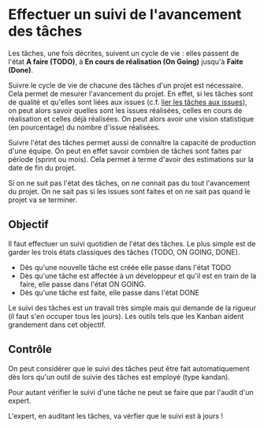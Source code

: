 Effectuer un suivi de l'avancement des tâches
=============================================

Les tâches, une fois décrites, suivent un cycle de vie : elles passent de l'état **A faire (TODO)**, à **En cours de réalisation (On Going)** jusqu'à **Faite (Done)**.

Suivre le cycle de vie de chacune des tâches d'un projet est nécessaire. Cela permet de mesurer l'avancement du projet. En effet, si les tâches sont de qualité et qu'elles sont liées aux issues (c.f. [lier les tâches aux issues](lier.md)), on peut alors savoir quelles sont les issues réalisées, celles en cours de réalisation et celles déjà réalisées. On peut alors avoir une vision statistique (en pourcentage) du nombre d'issue réalisées.

Suivre l'état des tâches permet aussi de connaître la capacité de production d'une équipe. On peut en effet savoir combien de tâches sont faites par période (sprint ou mois). Cela permet à terme d'avoir des estimations sur la date de fin du projet.

Si on ne suit pas l'état des tâches, on ne connait pas du tout l'avancement du projet. On ne sait pas si les issues sont faites et on ne sait pas quand le projet va se terminer.

Objectif
--------

Il faut effectuer un suivi quotidien de l'état des tâches. Le plus simple est de garder les trois états classiques des tâches (TODO, ON GOING, DONE).

* Dès qu'une nouvelle tâche est créée elle passe dans l'état TODO
* Dès qu'une tâche est affectée à un développeur et qu'il est en train de la faire, elle passe dans l'état ON GOING.
* Dès qu'une tâche est faite, elle passe dans l'état DONE

Le suivi des tâches est un travail très simple mais qui demande de la rigueur (il faut s'en occuper tous les jours). Les outils tels que les Kanban aident grandement dans cet objectif.

Contrôle
--------

On peut considérer que le suivi des tâches peut être fait automatiquement dès lors qu'un outil de suivie des tâches est employé (type kandan).

Pour autant vérifier le suivi d'une tâche ne peut se faire que par l'audit d'un expert.

L'expert, en auditant les tâches, va vérfier que le suivi est à jours !